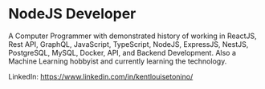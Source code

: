 # NodeJS Developer
A Computer Programmer with demonstrated history of working in ReactJS, Rest API, GraphQL, JavaScript, TypeScript, NodeJS, ExpressJS, NestJS, PostgreSQL, MySQL, Docker, API, and Backend Development. Also a Machine Learning hobbyist and currently learning the technology.

LinkedIn: https://www.linkedin.com/in/kentlouisetonino/
